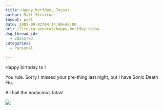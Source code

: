 ```yaml
---
title: Happy berfday, Tessa!
author: Matt Stratton
layout: post
date: 2005-09-02T04:14:00+00:00
url: /life-in-general/happy-berfday-tessa
dsq_thread_id:
  - 28255773
categories:
  - Personal

---
```

Happy birthday to !

You rule. Sorry I missed your pre-thing last night, but I have Sonic Death Flu.

All hail the bodacious tatas!

![][1]

 [1]: http://windyhop.org/images/photos/unapproved/112-1288_IMG-2001929165530.JPG